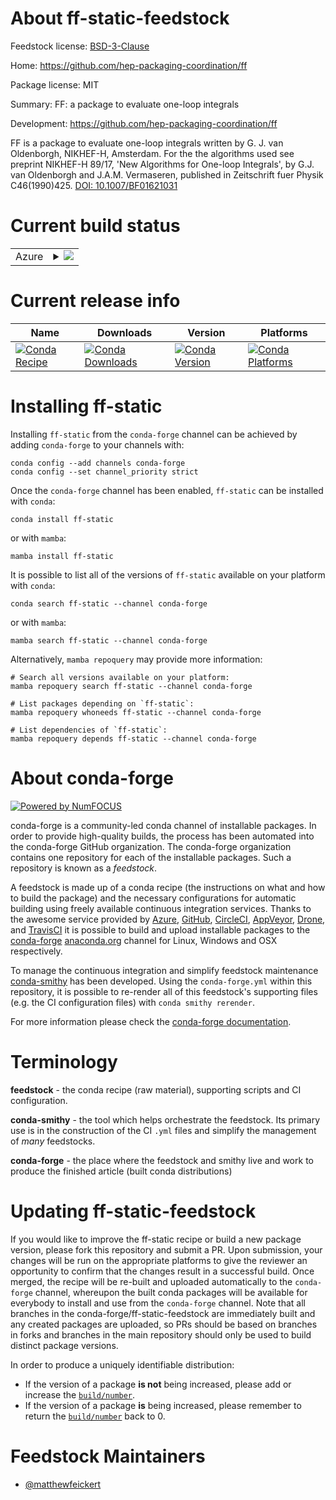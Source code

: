 About ff-static-feedstock
=========================

Feedstock license: [BSD-3-Clause](https://github.com/conda-forge/ff-static-feedstock/blob/main/LICENSE.txt)

Home: https://github.com/hep-packaging-coordination/ff

Package license: MIT

Summary: FF: a package to evaluate one-loop integrals

Development: https://github.com/hep-packaging-coordination/ff

FF is a package to evaluate one-loop integrals written by G. J.
van Oldenborgh, NIKHEF-H, Amsterdam. For the the algorithms used see
preprint NIKHEF-H 89/17, 'New Algorithms for One-loop Integrals', by
G.J. van Oldenborgh and J.A.M. Vermaseren, published in Zeitschrift
fuer Physik C46(1990)425.
[DOI: 10.1007/BF01621031](https://doi.org/10.1007/BF01621031)


Current build status
====================


<table>
    
  <tr>
    <td>Azure</td>
    <td>
      <details>
        <summary>
          <a href="https://dev.azure.com/conda-forge/feedstock-builds/_build/latest?definitionId=24515&branchName=main">
            <img src="https://dev.azure.com/conda-forge/feedstock-builds/_apis/build/status/ff-static-feedstock?branchName=main">
          </a>
        </summary>
        <table>
          <thead><tr><th>Variant</th><th>Status</th></tr></thead>
          <tbody><tr>
              <td>linux_64</td>
              <td>
                <a href="https://dev.azure.com/conda-forge/feedstock-builds/_build/latest?definitionId=24515&branchName=main">
                  <img src="https://dev.azure.com/conda-forge/feedstock-builds/_apis/build/status/ff-static-feedstock?branchName=main&jobName=linux&configuration=linux%20linux_64_" alt="variant">
                </a>
              </td>
            </tr><tr>
              <td>osx_64</td>
              <td>
                <a href="https://dev.azure.com/conda-forge/feedstock-builds/_build/latest?definitionId=24515&branchName=main">
                  <img src="https://dev.azure.com/conda-forge/feedstock-builds/_apis/build/status/ff-static-feedstock?branchName=main&jobName=osx&configuration=osx%20osx_64_" alt="variant">
                </a>
              </td>
            </tr>
          </tbody>
        </table>
      </details>
    </td>
  </tr>
</table>

Current release info
====================

| Name | Downloads | Version | Platforms |
| --- | --- | --- | --- |
| [![Conda Recipe](https://img.shields.io/badge/recipe-ff--static-green.svg)](https://anaconda.org/conda-forge/ff-static) | [![Conda Downloads](https://img.shields.io/conda/dn/conda-forge/ff-static.svg)](https://anaconda.org/conda-forge/ff-static) | [![Conda Version](https://img.shields.io/conda/vn/conda-forge/ff-static.svg)](https://anaconda.org/conda-forge/ff-static) | [![Conda Platforms](https://img.shields.io/conda/pn/conda-forge/ff-static.svg)](https://anaconda.org/conda-forge/ff-static) |

Installing ff-static
====================

Installing `ff-static` from the `conda-forge` channel can be achieved by adding `conda-forge` to your channels with:

```
conda config --add channels conda-forge
conda config --set channel_priority strict
```

Once the `conda-forge` channel has been enabled, `ff-static` can be installed with `conda`:

```
conda install ff-static
```

or with `mamba`:

```
mamba install ff-static
```

It is possible to list all of the versions of `ff-static` available on your platform with `conda`:

```
conda search ff-static --channel conda-forge
```

or with `mamba`:

```
mamba search ff-static --channel conda-forge
```

Alternatively, `mamba repoquery` may provide more information:

```
# Search all versions available on your platform:
mamba repoquery search ff-static --channel conda-forge

# List packages depending on `ff-static`:
mamba repoquery whoneeds ff-static --channel conda-forge

# List dependencies of `ff-static`:
mamba repoquery depends ff-static --channel conda-forge
```


About conda-forge
=================

[![Powered by
NumFOCUS](https://img.shields.io/badge/powered%20by-NumFOCUS-orange.svg?style=flat&colorA=E1523D&colorB=007D8A)](https://numfocus.org)

conda-forge is a community-led conda channel of installable packages.
In order to provide high-quality builds, the process has been automated into the
conda-forge GitHub organization. The conda-forge organization contains one repository
for each of the installable packages. Such a repository is known as a *feedstock*.

A feedstock is made up of a conda recipe (the instructions on what and how to build
the package) and the necessary configurations for automatic building using freely
available continuous integration services. Thanks to the awesome service provided by
[Azure](https://azure.microsoft.com/en-us/services/devops/), [GitHub](https://github.com/),
[CircleCI](https://circleci.com/), [AppVeyor](https://www.appveyor.com/),
[Drone](https://cloud.drone.io/welcome), and [TravisCI](https://travis-ci.com/)
it is possible to build and upload installable packages to the
[conda-forge](https://anaconda.org/conda-forge) [anaconda.org](https://anaconda.org/)
channel for Linux, Windows and OSX respectively.

To manage the continuous integration and simplify feedstock maintenance
[conda-smithy](https://github.com/conda-forge/conda-smithy) has been developed.
Using the ``conda-forge.yml`` within this repository, it is possible to re-render all of
this feedstock's supporting files (e.g. the CI configuration files) with ``conda smithy rerender``.

For more information please check the [conda-forge documentation](https://conda-forge.org/docs/).

Terminology
===========

**feedstock** - the conda recipe (raw material), supporting scripts and CI configuration.

**conda-smithy** - the tool which helps orchestrate the feedstock.
                   Its primary use is in the construction of the CI ``.yml`` files
                   and simplify the management of *many* feedstocks.

**conda-forge** - the place where the feedstock and smithy live and work to
                  produce the finished article (built conda distributions)


Updating ff-static-feedstock
============================

If you would like to improve the ff-static recipe or build a new
package version, please fork this repository and submit a PR. Upon submission,
your changes will be run on the appropriate platforms to give the reviewer an
opportunity to confirm that the changes result in a successful build. Once
merged, the recipe will be re-built and uploaded automatically to the
`conda-forge` channel, whereupon the built conda packages will be available for
everybody to install and use from the `conda-forge` channel.
Note that all branches in the conda-forge/ff-static-feedstock are
immediately built and any created packages are uploaded, so PRs should be based
on branches in forks and branches in the main repository should only be used to
build distinct package versions.

In order to produce a uniquely identifiable distribution:
 * If the version of a package **is not** being increased, please add or increase
   the [``build/number``](https://docs.conda.io/projects/conda-build/en/latest/resources/define-metadata.html#build-number-and-string).
 * If the version of a package **is** being increased, please remember to return
   the [``build/number``](https://docs.conda.io/projects/conda-build/en/latest/resources/define-metadata.html#build-number-and-string)
   back to 0.

Feedstock Maintainers
=====================

* [@matthewfeickert](https://github.com/matthewfeickert/)

